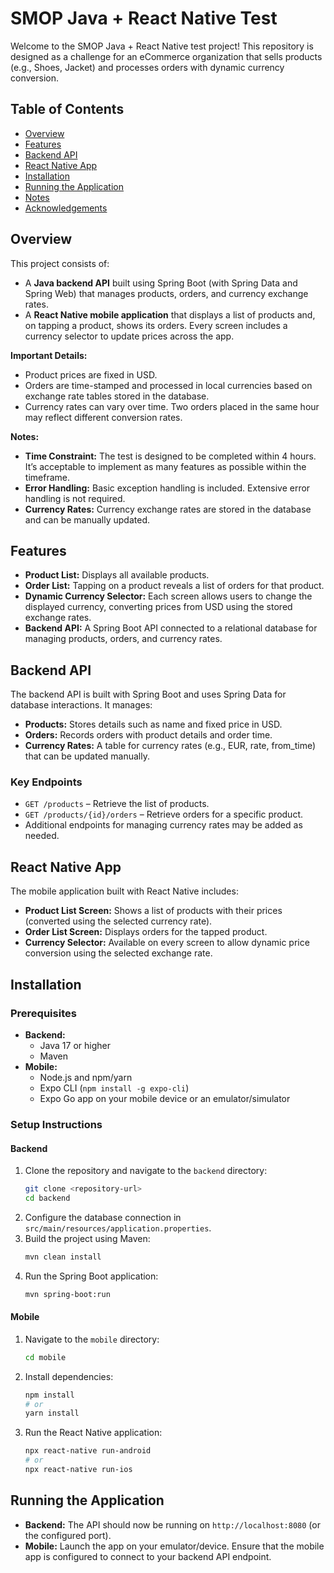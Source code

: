# SMOP Java + React Native Test

Welcome to the SMOP Java + React Native test project! This repository is designed as a challenge for an eCommerce organization that sells products (e.g., Shoes, Jacket) and processes orders with dynamic currency conversion.

## Table of Contents
- [Overview](#overview)
- [Features](#features)
- [Backend API](#backend-api)
- [React Native App](#react-native-app)
- [Installation](#installation)
- [Running the Application](#running-the-application)
- [Notes](#notes)
- [Acknowledgements](#acknowledgements)

## Overview
This project consists of:
- A **Java backend API** built using Spring Boot (with Spring Data and Spring Web) that manages products, orders, and currency exchange rates.
- A **React Native mobile application** that displays a list of products and, on tapping a product, shows its orders. Every screen includes a currency selector to update prices across the app.

**Important Details:**
- Product prices are fixed in USD.
- Orders are time-stamped and processed in local currencies based on exchange rate tables stored in the database.
- Currency rates can vary over time. Two orders placed in the same hour may reflect different conversion rates.

**Notes:**
- **Time Constraint:** The test is designed to be completed within 4 hours. It’s acceptable to implement as many features as possible within the timeframe.
- **Error Handling:** Basic exception handling is included. Extensive error handling is not required.
- **Currency Rates:** Currency exchange rates are stored in the database and can be manually updated.

## Features
- **Product List:** Displays all available products.
- **Order List:** Tapping on a product reveals a list of orders for that product.
- **Dynamic Currency Selector:** Each screen allows users to change the displayed currency, converting prices from USD using the stored exchange rates.
- **Backend API:** A Spring Boot API connected to a relational database for managing products, orders, and currency rates.

## Backend API
The backend API is built with Spring Boot and uses Spring Data for database interactions. It manages:
- **Products:** Stores details such as name and fixed price in USD.
- **Orders:** Records orders with product details and order time.
- **Currency Rates:** A table for currency rates (e.g., EUR, rate, from_time) that can be updated manually.

### Key Endpoints
- `GET /products` – Retrieve the list of products.
- `GET /products/{id}/orders` – Retrieve orders for a specific product.
- Additional endpoints for managing currency rates may be added as needed.

## React Native App
The mobile application built with React Native includes:
- **Product List Screen:** Shows a list of products with their prices (converted using the selected currency rate).
- **Order List Screen:** Displays orders for the tapped product.
- **Currency Selector:** Available on every screen to allow dynamic price conversion using the selected exchange rate.

[//]: # (TODO: Update after implementation)
## Installation

### Prerequisites
- **Backend:**
    - Java 17 or higher
    - Maven
- **Mobile:**
    - Node.js and npm/yarn
    - Expo CLI (`npm install -g expo-cli`)
    - Expo Go app on your mobile device or an emulator/simulator

### Setup Instructions

#### Backend
1. Clone the repository and navigate to the `backend` directory:
    ```bash
    git clone <repository-url>
    cd backend
    ```
2. Configure the database connection in `src/main/resources/application.properties`.
3. Build the project using Maven:
    ```bash
    mvn clean install
    ```
4. Run the Spring Boot application:
    ```bash
    mvn spring-boot:run
    ```

#### Mobile
1. Navigate to the `mobile` directory:
    ```bash
    cd mobile
    ```
2. Install dependencies:
    ```bash
    npm install
    # or
    yarn install
    ```
3. Run the React Native application:
    ```bash
    npx react-native run-android
    # or
    npx react-native run-ios
    ```

## Running the Application
- **Backend:** The API should now be running on `http://localhost:8080` (or the configured port).
- **Mobile:** Launch the app on your emulator/device. Ensure that the mobile app is configured to connect to your backend API endpoint.
